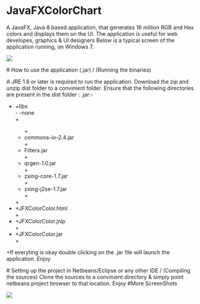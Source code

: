 # JavaFXColorChart
A JavaFX, Java 8 based application, that generates 16 million RGB and Hex colors and displays them on the UI. The application is useful for web developes, graphics &amp; UI designers 
Below is a typical screen of the application running, on Windows 7.
</p>
<p>
<img src="https://www.dropbox.com/s/doa6k315ibb1740/javacolorchart_shot_007.png?raw=1">
</p>
# How to use the application (.jar) / (Running the binaries)
<p>
A JRE 1.8 or later is required to run the application. Download the zip and unzip dist folder to a convinient folder. Ensure that the following directories are present in the dist folder : .jar:- 
   <ul>
     <li>+libs<br></li>
-      -none<br>
+    <ul>
+      <li>commons-io-2.4.jar</li>
+      <li>Filters.jar</li>
+      <li>qrgen-1.0.jar</li>
+      <li>zxing-core-1.7.jar</li>
+      <li>zxing-j2se-1.7.jar</li>
+    </ul>
+    <li>+JFXColorColor.html</li>
+    <li>+JFXColorColor.jnlp</li>
+    <li>+JFXColorColor.jar</li>
+    </ul>
+If everyting is okay double clicking on the .jar file will launch the application. Enjoy
</p>
# Setting up the project in Netbeans/Eclipse or any other IDE / (Compiling the sources)
Clone the sources to a convinient directory & simply point netbeans project browser to that location. Enjoy
#More ScreenShots
<p>
<img src="https://www.dropbox.com/s/54rnkaxvt1zp3qk/color_shot_2.png?raw=1">
</p>
